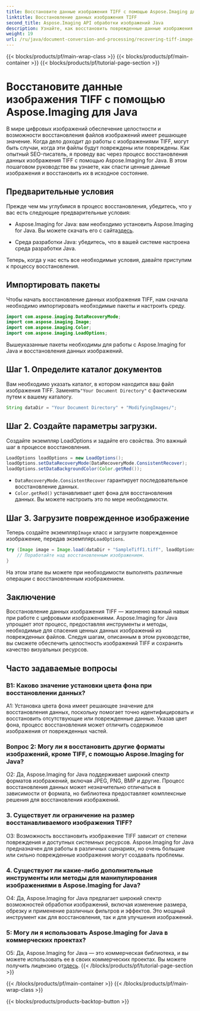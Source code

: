 ```yaml
---
title: Восстановите данные изображения TIFF с помощью Aspose.Imaging для Java
linktitle: Восстановление данных изображения TIFF
second_title: Aspose.Imaging API обработки изображений Java
description: Узнайте, как восстановить поврежденные данные изображения TIFF с помощью Aspose.Imaging для Java. Восстановите целостность изображения с помощью этого пошагового руководства.
weight: 19
url: /ru/java/document-conversion-and-processing/recovering-tiff-image-data/
---
```


{{< blocks/products/pf/main-wrap-class >}}
{{< blocks/products/pf/main-container >}}
{{< blocks/products/pf/tutorial-page-section >}}

# Восстановите данные изображения TIFF с помощью Aspose.Imaging для Java

В мире цифровых изображений обеспечение целостности и возможности восстановления файлов изображений имеет решающее значение. Когда дело доходит до работы с изображениями TIFF, могут быть случаи, когда эти файлы будут повреждены или повреждены. Как опытный SEO-писатель, я проведу вас через процесс восстановления данных изображения TIFF с помощью Aspose.Imaging for Java. В этом пошаговом руководстве вы узнаете, как спасти ценные данные изображения и восстановить их в исходное состояние.

## Предварительные условия

Прежде чем мы углубимся в процесс восстановления, убедитесь, что у вас есть следующие предварительные условия:

-  Aspose.Imaging for Java: вам необходимо установить Aspose.Imaging for Java. Вы можете скачать его с сайта[здесь](https://releases.aspose.com/imaging/java/).

- Среда разработки Java: убедитесь, что в вашей системе настроена среда разработки Java.

Теперь, когда у нас есть все необходимые условия, давайте приступим к процессу восстановления.

## Импортировать пакеты

Чтобы начать восстановление данных изображения TIFF, нам сначала необходимо импортировать необходимые пакеты и настроить среду.


```java
import com.aspose.imaging.DataRecoveryMode;
import com.aspose.imaging.Image;
import com.aspose.imaging.Color;
import com.aspose.imaging.LoadOptions;
```

Вышеуказанные пакеты необходимы для работы с Aspose.Imaging for Java и восстановления данных изображений.


## Шаг 1. Определите каталог документов

 Вам необходимо указать каталог, в котором находится ваш файл изображения TIFF. Заменять`"Your Document Directory"` с фактическим путем к вашему каталогу.

```java
String dataDir = "Your Document Directory" + "ModifyingImages/";
```

## Шаг 2. Создайте параметры загрузки.

Создайте экземпляр LoadOptions и задайте его свойства. Это важный шаг в процессе восстановления.

```java
LoadOptions loadOptions = new LoadOptions();
loadOptions.setDataRecoveryMode(DataRecoveryMode.ConsistentRecover);
loadOptions.setDataBackgroundColor(Color.getRed());
```

- `DataRecoveryMode.ConsistentRecover` гарантирует последовательное восстановление данных.
- `Color.getRed()` устанавливает цвет фона для восстановления данных. Вы можете настроить это по мере необходимости.

## Шаг 3. Загрузите поврежденное изображение

 Теперь создайте экземпляр`Image` класс и загрузите поврежденное изображение, передав экземпляр`LoadOptions`.

```java
try (Image image = Image.load(dataDir + "SampleTiff1.tiff", loadOptions)) {
    // Поработайте над восстановленным изображением.
}
```

На этом этапе вы можете при необходимости выполнять различные операции с восстановленным изображением.

## Заключение

Восстановление данных изображения TIFF — жизненно важный навык при работе с цифровыми изображениями. Aspose.Imaging for Java упрощает этот процесс, предоставляя инструменты и методы, необходимые для спасения ценных данных изображений из поврежденных файлов. Следуя шагам, описанным в этом руководстве, вы сможете обеспечить целостность изображений TIFF и сохранить качество визуальных ресурсов.

## Часто задаваемые вопросы

### В1: Каково значение установки цвета фона при восстановлении данных?

A1: Установка цвета фона имеет решающее значение для восстановления данных, поскольку помогает точно идентифицировать и восстановить отсутствующие или поврежденные данные. Указав цвет фона, процесс восстановления может отличить содержимое изображения от поврежденных частей.

### Вопрос 2: Могу ли я восстановить другие форматы изображений, кроме TIFF, с помощью Aspose.Imaging for Java?

О2: Да, Aspose.Imaging for Java поддерживает широкий спектр форматов изображений, включая JPEG, PNG, BMP и другие. Процесс восстановления данных может незначительно отличаться в зависимости от формата, но библиотека предоставляет комплексные решения для восстановления изображений.

### 3. Существует ли ограничение на размер восстанавливаемого изображения TIFF?

О3: Возможность восстановить изображение TIFF зависит от степени повреждения и доступных системных ресурсов. Aspose.Imaging for Java предназначен для работы в различных сценариях, но очень большие или сильно поврежденные изображения могут создавать проблемы.

### 4. Существуют ли какие-либо дополнительные инструменты или методы для манипулирования изображениями в Aspose.Imaging for Java?

О4: Да, Aspose.Imaging for Java предлагает широкий спектр возможностей обработки изображений, включая изменение размера, обрезку и применение различных фильтров и эффектов. Это мощный инструмент как для восстановления, так и для улучшения изображений.

### 5: Могу ли я использовать Aspose.Imaging for Java в коммерческих проектах?

О5: Да, Aspose.Imaging for Java — это коммерческая библиотека, и вы можете использовать ее в своих коммерческих проектах. Вы можете получить лицензию от[здесь](https://purchase.aspose.com/buy).
{{< /blocks/products/pf/tutorial-page-section >}}

{{< /blocks/products/pf/main-container >}}
{{< /blocks/products/pf/main-wrap-class >}}

{{< blocks/products/products-backtop-button >}}
